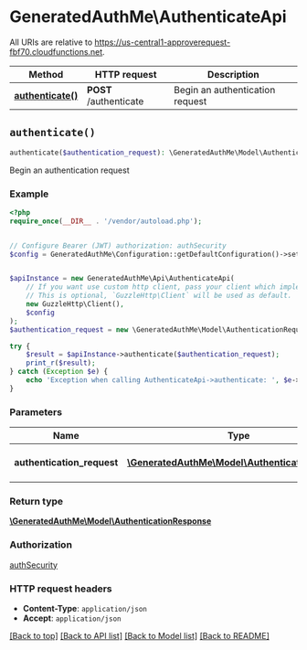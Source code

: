 # GeneratedAuthMe\AuthenticateApi

All URIs are relative to https://us-central1-approverequest-fbf70.cloudfunctions.net.

Method | HTTP request | Description
------------- | ------------- | -------------
[**authenticate()**](AuthenticateApi.md#authenticate) | **POST** /authenticate | Begin an authentication request


## `authenticate()`

```php
authenticate($authentication_request): \GeneratedAuthMe\Model\AuthenticationResponse
```

Begin an authentication request

### Example

```php
<?php
require_once(__DIR__ . '/vendor/autoload.php');


// Configure Bearer (JWT) authorization: authSecurity
$config = GeneratedAuthMe\Configuration::getDefaultConfiguration()->setAccessToken('YOUR_ACCESS_TOKEN');


$apiInstance = new GeneratedAuthMe\Api\AuthenticateApi(
    // If you want use custom http client, pass your client which implements `GuzzleHttp\ClientInterface`.
    // This is optional, `GuzzleHttp\Client` will be used as default.
    new GuzzleHttp\Client(),
    $config
);
$authentication_request = new \GeneratedAuthMe\Model\AuthenticationRequest(); // \GeneratedAuthMe\Model\AuthenticationRequest | User details for authentication

try {
    $result = $apiInstance->authenticate($authentication_request);
    print_r($result);
} catch (Exception $e) {
    echo 'Exception when calling AuthenticateApi->authenticate: ', $e->getMessage(), PHP_EOL;
}
```

### Parameters

Name | Type | Description  | Notes
------------- | ------------- | ------------- | -------------
 **authentication_request** | [**\GeneratedAuthMe\Model\AuthenticationRequest**](../Model/AuthenticationRequest.md)| User details for authentication |

### Return type

[**\GeneratedAuthMe\Model\AuthenticationResponse**](../Model/AuthenticationResponse.md)

### Authorization

[authSecurity](../../README.md#authSecurity)

### HTTP request headers

- **Content-Type**: `application/json`
- **Accept**: `application/json`

[[Back to top]](#) [[Back to API list]](../../README.md#endpoints)
[[Back to Model list]](../../README.md#models)
[[Back to README]](../../README.md)
